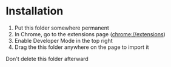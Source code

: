 
Installation
============

1. Put this folder somewhere permanent
2. In Chrome, go to the extensions page (<a href='chrome://extensions'>chrome://extensions</a>)
2. Enable Developer Mode in the top right
3. Drag the this folder anywhere on the page to import it

Don't delete this folder afterward
